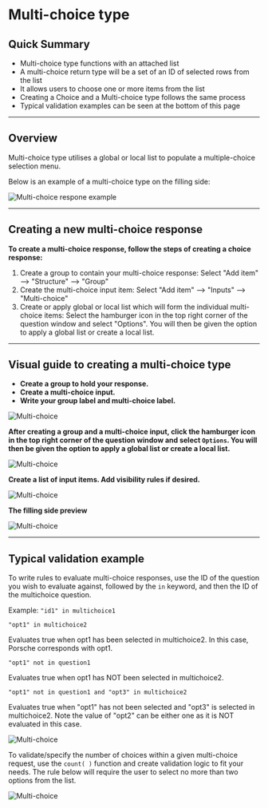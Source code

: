 # Multi-choice type

## Quick Summary

* Multi-choice type functions with an attached list
* A multi-choice return type will be a set of an ID of selected rows from the list
* It allows users to choose one or more items from the list
* Creating a Choice and a Multi-choice type follows the same process
* Typical validation examples can be seen at the bottom of this page

---

## Overview  

Multi-choice type utilises a global or local list to populate a multiple-choice selection menu.

Below is an example of a multi-choice type on the filling side: 


![Multi-choice respone example](types/multi-choice-example.png)

---

## Creating a new multi-choice response


**To create a multi-choice response, follow the steps of creating a choice response:**

1. Create a group to contain your multi-choice response: Select "Add item" --> "Structure" --> "Group"
2. Create the multi-choice input item: Select "Add item" --> "Inputs" --> "Multi-choice"
3. Create or apply global or local list which will form the individual multi-choice items: Select the hamburger icon in the top right corner of the question window and select "Options". You will then be given the option to apply a global list or create a local list.

---

## Visual guide to creating a multi-choice type

* **Create a group to hold your response.**
* **Create a multi-choice input.**
* **Write your group label and multi-choice label.**

![Multi-choice](types/multi-choice1.png)

**After creating a group and a multi-choice input, click the hamburger icon in the top right corner of the question window and select `Options`. You will then be given the option to apply a global list or create a local list.**

![Multi-choice](types/multi-choice2.png)

**Create a list of input items. Add visibility rules if desired.**

![Multi-choice](types/multi-choice3.png)

**The filling side preview**

![Multi-choice](types/multi-choice-after.png)

---

## Typical validation example

To write rules to evaluate multi-choice responses, use the ID of the question you wish to evaluate against, followed by the `in` keyword, and then the ID of the multichoice question.

Example: `"id1" in multichoice1`

`"opt1" in multichoice2 `  

Evaluates true when opt1 has been selected in multichoice2. In this case, Porsche corresponds with opt1.

`"opt1" not in question1 `  

Evaluates true when opt1 has NOT been selected in multichoice2.

`"opt1" not in question1 and "opt3" in multichoice2`  

Evaluates true when "opt1" has not been selected and "opt3" is selected in multichoice2. Note the value of "opt2" can be either one as it is NOT evaluated in this case.

![Multi-choice](types/multi-choice4.png)

To validate/specify the number of choices within a given multi-choice request, use the `count( )` function and create validation logic to fit your needs.  The rule below will require the user to select no more than two options from the list.

![Multi-choice](types/multi-choice-validation.png)
